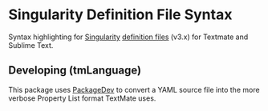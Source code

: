 # Singularity Definition File Syntax

Syntax highlighting for [Singularity](https://sylabs.io/singularity/) [definition files](https://sylabs.io/guides/3.0/user-guide/definition_files.html) (v3.x) for Textmate and Sublime Text.

## Developing (tmLanguage)

This package uses [PackageDev](https://github.com/SublimeText/PackageDev) to convert a YAML source file into the more verbose Property List format TextMate uses.
